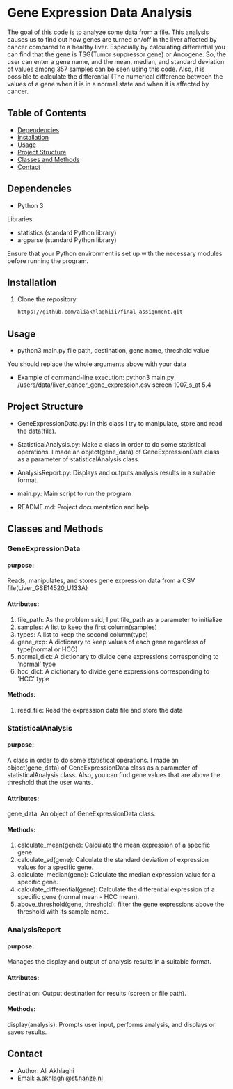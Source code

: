 # Gene Expression Data Analysis

The goal of this code is to analyze some data from a file. This analysis causes us to find out how genes are
turned on/off in the liver affected by cancer compared to a healthy liver. Especially by calculating differential you can find that the gene is TSG(Tumor suppressor gene) or Ancogene. So, the user can enter a gene name, and the mean, median, and standard deviation of values among 357 samples can be seen using this code. Also, it is possible to calculate the differential (The numerical difference between the values of a gene when it is in a normal state and
when it is affected by cancer.
## Table of Contents
- [Dependencies](#dependencies)
- [Installation](#installation)
- [Usage](#usage)
- [Project Structure](#project-structure)
- [Classes and Methods](#classes-and-methods)
- [Contact](#contact)
## Dependencies
- Python 3

Libraries:
* statistics (standard Python library)
* argparse (standard Python library)

Ensure that your Python environment is set up with the necessary modules before running the program.

## Installation

1. Clone the repository:
   ```bash
   https://github.com/aliakhlaghiii/final_assignment.git
## Usage
- python3 main.py file path, destination, gene name, threshold value

You should replace the whole arguments above with your data

- Example of command-line execution:
  python3 main.py /users/data/liver_cancer_gene_expression.csv screen 1007_s_at 5.4
## Project Structure

- GeneExpressionData.py:
In this class I try to manipulate, store and read the data(file).

- StatisticalAnalysis.py:
Make a class in order to do some statistical operations. I made an object(gene_data) of GeneExpressionData class as
a parameter of statisticalAnalysis class.
- AnalysisReport.py:
Displays and outputs analysis results in a suitable format.
- main.py:
Main script to run the program
- README.md:
Project documentation and help
## Classes and Methods
### GeneExpressionData 
#### purpose:
Reads, manipulates, and stores gene expression data from a CSV file(Liver_GSE14520_U133A)
#### Attributes:
1. file_path: As the problem said, I put file_path as a parameter to initialize
2. samples: A list to keep the first column(samples)
3. types: A list to keep the second column(type)
4. gene_exp: A dictionary to keep values of each gene regardless of type(normal or HCC)
5. normal_dict: A dictionary to divide gene expressions corresponding to 'normal' type
6. hcc_dict: A dictionary to divide gene expressions corresponding to 'HCC' type
#### Methods:
1. read_file: Read the expression data file and store the data

### StatisticalAnalysis 
#### purpose:
A class in order to do some statistical operations. I made an object(gene_data) of GeneExpressionData class as
a parameter of statisticalAnalysis class. Also, you can find gene values that are above the threshold that the user wants.
#### Attributes:
gene_data: An object of GeneExpressionData class.
#### Methods:
1. calculate_mean(gene): Calculate the mean expression of a specific gene.
2. calculate_sd(gene): Calculate the standard deviation of expression values for a specific gene.
3. calculate_median(gene): Calculate the median expression value for a specific gene.
4. calculate_differential(gene): Calculate the differential expression of a specific gene (normal mean - HCC mean).
5. above_threshold(gene, threshold): filter the gene expressions above the threshold with its sample name.
### AnalysisReport
#### purpose:
Manages the display and output of analysis results in a suitable format.

#### Attributes:
destination: Output destination for results (screen or file path).
#### Methods:
display(analysis): Prompts user input, performs analysis, and displays or saves results.

## Contact
- Author: Ali Akhlaghi
- Email: a.akhlaghi@st.hanze.nl

